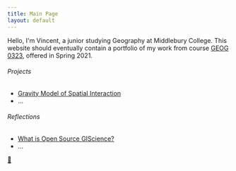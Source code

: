 ```yaml
---
title: Main Page
layout: default
---
```


Hello, I'm Vincent, a junior studying Geography at Middlebury College. This website should eventually contain a portfolio of my work from course [GEOG 0323](https://gis4dev.github.io), offered in Spring 2021.

###### Projects
 - [Gravity Model of Spatial Interaction](gravity/gravity.md)
 - ...

###### Reflections
 - [What is Open Source GIScience?](reflections/open-source.md)
 - ...

[:volcano:](https://www.openstreetmap.org/#map=4/0.04/-0.04)
